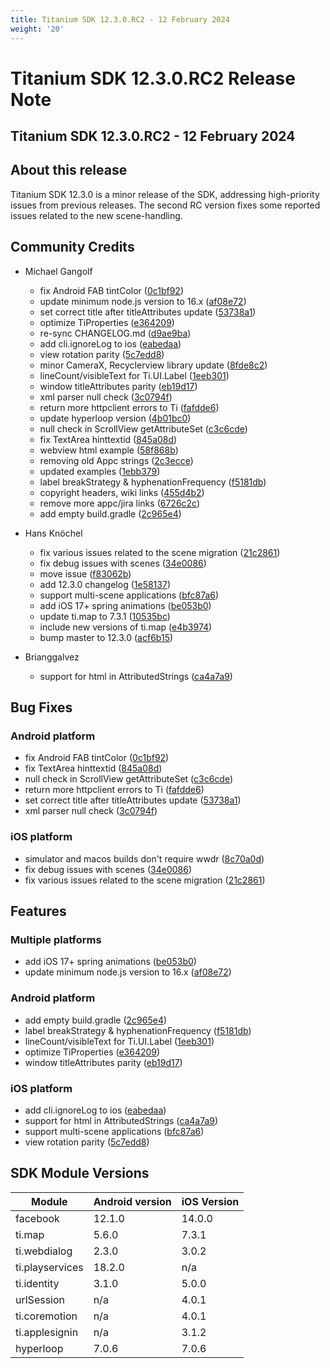 ```yaml
---
title: Titanium SDK 12.3.0.RC2 - 12 February 2024
weight: '20'
---
```


# Titanium SDK 12.3.0.RC2 Release Note

## Titanium SDK 12.3.0.RC2 - 12 February 2024

## About this release

Titanium SDK 12.3.0 is a minor release of the SDK, addressing high-priority issues from previous releases.
The second RC version fixes some reported issues related to the new scene-handling.

## Community Credits

* Michael Gangolf
  * fix Android FAB tintColor ([0c1bf92](https://github.com/tidev/titanium_mobile/commit/0c1bf9238593fd364dd8a887a7b190f339602def))
  * update minimum node.js version to 16.x ([af08e72](https://github.com/tidev/titanium_mobile/commit/af08e72c3fccdeade7f10e4e983c2c48dea6f491))
  * set correct title after titleAttributes update ([53738a1](https://github.com/tidev/titanium_mobile/commit/53738a1d05f0945841cb2247bc0e86fb413e0bc3))
  * optimize TiProperties ([e364209](https://github.com/tidev/titanium_mobile/commit/e3642099bacfebaaa0c0835a9a39dd9c2a521934))
  * re-sync CHANGELOG.md ([d9ae9ba](https://github.com/tidev/titanium_mobile/commit/d9ae9ba0354c2bd05af85af47d8b122096045eca))
  * add cli.ignoreLog to ios ([eabedaa](https://github.com/tidev/titanium_mobile/commit/eabedaaf1e7806134b3be9f3c506427b94f524cb))
  * view rotation parity ([5c7edd8](https://github.com/tidev/titanium_mobile/commit/5c7edd8588f4f66c74040ad0febb83ce687e925a))
  * minor CameraX, Recyclerview library update ([8fde8c2](https://github.com/tidev/titanium_mobile/commit/8fde8c20a221a6c959bc05c1f2535df5b803dc94))
  * lineCount/visibleText for Ti.UI.Label ([1eeb301](https://github.com/tidev/titanium_mobile/commit/1eeb30113d752b8871282ad49d84306f4ca75178))
  * window titleAttributes parity ([eb19d17](https://github.com/tidev/titanium_mobile/commit/eb19d17c9a1627a03f8bed3560ab38ba4cf834fe))
  * xml parser null check ([3c0794f](https://github.com/tidev/titanium_mobile/commit/3c0794f1c7610ccf6870da0ac2d85be7b843e998))
  * return more httpclient errors to Ti ([fafdde6](https://github.com/tidev/titanium_mobile/commit/fafdde61c520ac09c374aad3c97c9b8c1c34422f))
  * update hyperloop version ([4b01bc0](https://github.com/tidev/titanium_mobile/commit/4b01bc0fcaa2a74e0201c2e77ef7e9f0ebee4461))
  * null check in ScrollView getAttributeSet ([c3c6cde](https://github.com/tidev/titanium_mobile/commit/c3c6cde3aa596dc7db8db66bf0665137e5eaece5))
  * fix TextArea hinttextid ([845a08d](https://github.com/tidev/titanium_mobile/commit/845a08d650134950ab7ef7325d362f6406b3eada))
  * webview html example ([58f868b](https://github.com/tidev/titanium_mobile/commit/58f868b906c10e61fb90e0005938a23dacb5db05))
  * removing old Appc strings ([2c3ecce](https://github.com/tidev/titanium_mobile/commit/2c3ecce5badc6de2724d9952ed1760c17d84ca00))
  * updated examples ([1ebb379](https://github.com/tidev/titanium_mobile/commit/1ebb3799212a70f88901af8bccb53e98ba88a9f7))
  * label breakStrategy & hyphenationFrequency ([f5181db](https://github.com/tidev/titanium_mobile/commit/f5181dbd808f31b24424d5ee62945bfa528307d1))
  * copyright headers, wiki links ([455d4b2](https://github.com/tidev/titanium_mobile/commit/455d4b278d6d8368086c06b44dc43cefd688b687))
  * remove more appc/jira links ([6726c2c](https://github.com/tidev/titanium_mobile/commit/6726c2cee7c451f81b154cab74ecd0d004d25104))
  * add empty build.gradle ([2c965e4](https://github.com/tidev/titanium_mobile/commit/2c965e4e1e0950a34f7ef777614260c86b063b7a))

* Hans Knöchel
  * fix various issues related to the scene migration ([21c2861](https://github.com/tidev/titanium_mobile/commit/21c28613d906cbe210b5fc1dc1f4ca4193e3e1a5))
  * fix debug issues with scenes ([34e0086](https://github.com/tidev/titanium_mobile/commit/34e00861ea8aeeeacddd2155a9013b480e7aa8d0))
  * move issue ([f83062b](https://github.com/tidev/titanium_mobile/commit/f83062b6cda6e2a1aa26fc06abe9b99228f1d6cb))
  * add 12.3.0 changelog ([1e58137](https://github.com/tidev/titanium_mobile/commit/1e58137bb4886324ceb4bcf527b7550e963b10bc))
  * support multi-scene applications ([bfc87a6](https://github.com/tidev/titanium_mobile/commit/bfc87a6517f0b70b82ea760b8d052381bddf1ff4))
  * add iOS 17+ spring animations ([be053b0](https://github.com/tidev/titanium_mobile/commit/be053b07ab0a51158e3a6d0e8e7c368f1935aaa5))
  * update ti.map to 7.3.1 ([10535bc](https://github.com/tidev/titanium_mobile/commit/10535bc9f48949c15ae523ecd3e1739ca130884b))
  * include new versions of ti.map ([e4b3974](https://github.com/tidev/titanium_mobile/commit/e4b397468a01e0ade21ba0a9d41f37cf8d76895f))
  * bump master to 12.3.0 ([acf6b15](https://github.com/tidev/titanium_mobile/commit/acf6b159bf246126c36ce4420d6f38bb415d940a))

* Brianggalvez
  * support for html in AttributedStrings ([ca4a7a9](https://github.com/tidev/titanium_mobile/commit/ca4a7a9e77a3c88d9790671eb8abf8d837c409bd))

## Bug Fixes

### Android platform

* fix Android FAB tintColor ([0c1bf92](https://github.com/tidev/titanium_mobile/commit/0c1bf9238593fd364dd8a887a7b190f339602def))
* fix TextArea hinttextid ([845a08d](https://github.com/tidev/titanium_mobile/commit/845a08d650134950ab7ef7325d362f6406b3eada))
* null check in ScrollView getAttributeSet ([c3c6cde](https://github.com/tidev/titanium_mobile/commit/c3c6cde3aa596dc7db8db66bf0665137e5eaece5))
* return more httpclient errors to Ti ([fafdde6](https://github.com/tidev/titanium_mobile/commit/fafdde61c520ac09c374aad3c97c9b8c1c34422f))
* set correct title after titleAttributes update ([53738a1](https://github.com/tidev/titanium_mobile/commit/53738a1d05f0945841cb2247bc0e86fb413e0bc3))
* xml parser null check ([3c0794f](https://github.com/tidev/titanium_mobile/commit/3c0794f1c7610ccf6870da0ac2d85be7b843e998))

### iOS platform

* simulator and macos builds don't require wwdr ([8c70a0d](https://github.com/tidev/titanium_mobile/commit/8c70a0db7ad33e62e15128061237935bece49843))
* fix debug issues with scenes ([34e0086](https://github.com/tidev/titanium_mobile/commit/34e00861ea8aeeeacddd2155a9013b480e7aa8d0))
* fix various issues related to the scene migration ([21c2861](https://github.com/tidev/titanium_mobile/commit/21c28613d906cbe210b5fc1dc1f4ca4193e3e1a5))

## Features

### Multiple platforms

* add iOS 17+ spring animations ([be053b0](https://github.com/tidev/titanium_mobile/commit/be053b07ab0a51158e3a6d0e8e7c368f1935aaa5))
* update minimum node.js version to 16.x ([af08e72](https://github.com/tidev/titanium_mobile/commit/af08e72c3fccdeade7f10e4e983c2c48dea6f491))

### Android platform

* add empty build.gradle ([2c965e4](https://github.com/tidev/titanium_mobile/commit/2c965e4e1e0950a34f7ef777614260c86b063b7a))
* label breakStrategy & hyphenationFrequency ([f5181db](https://github.com/tidev/titanium_mobile/commit/f5181dbd808f31b24424d5ee62945bfa528307d1))
* lineCount/visibleText for Ti.UI.Label ([1eeb301](https://github.com/tidev/titanium_mobile/commit/1eeb30113d752b8871282ad49d84306f4ca75178))
* optimize TiProperties ([e364209](https://github.com/tidev/titanium_mobile/commit/e3642099bacfebaaa0c0835a9a39dd9c2a521934))
* window titleAttributes parity ([eb19d17](https://github.com/tidev/titanium_mobile/commit/eb19d17c9a1627a03f8bed3560ab38ba4cf834fe))

### iOS platform

* add cli.ignoreLog to ios ([eabedaa](https://github.com/tidev/titanium_mobile/commit/eabedaaf1e7806134b3be9f3c506427b94f524cb))
* support for html in AttributedStrings ([ca4a7a9](https://github.com/tidev/titanium_mobile/commit/ca4a7a9e77a3c88d9790671eb8abf8d837c409bd))
* support multi-scene applications ([bfc87a6](https://github.com/tidev/titanium_mobile/commit/bfc87a6517f0b70b82ea760b8d052381bddf1ff4))
* view rotation parity ([5c7edd8](https://github.com/tidev/titanium_mobile/commit/5c7edd8588f4f66c74040ad0febb83ce687e925a))

## SDK Module Versions

| Module      | Android version | iOS Version |
| ----------- | --------------- | ----------- |
| facebook | 12.1.0 | 14.0.0 |
| ti.map | 5.6.0 | 7.3.1 |
| ti.webdialog | 2.3.0 | 3.0.2 |
| ti.playservices | 18.2.0 | n/a |
| ti.identity | 3.1.0 | 5.0.0 |
| urlSession | n/a | 4.0.1 |
| ti.coremotion | n/a | 4.0.1 |
| ti.applesignin | n/a | 3.1.2 |
| hyperloop | 7.0.6 | 7.0.6 |
